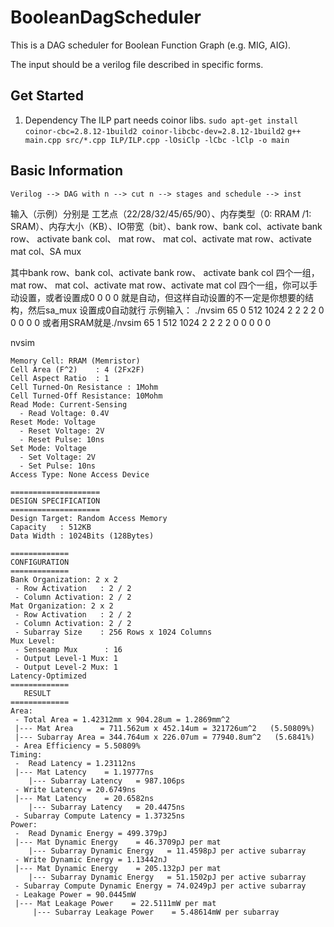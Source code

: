 # BooleanDagScheduler
This is a DAG scheduler for Boolean Function Graph (e.g. MIG, AIG).

The input should be a verilog file described in specific forms.

## Get Started

1. Dependency
The ILP part needs coinor libs.
`sudo apt-get install coinor-cbc=2.8.12-1build2 coinor-libcbc-dev=2.8.12-1build2`
`g++ main.cpp src/*.cpp ILP/ILP.cpp -lOsiClp -lCbc -lClp -o main`
## Basic Information
```
Verilog --> DAG with n --> cut n --> stages and schedule --> inst

```


输入（示例）分别是 工艺点（22/28/32/45/65/90）、内存类型（0: RRAM /1: SRAM）、内存大小（KB）、IO带宽（bit）、bank row、bank col、activate bank row、 activate bank col、 mat row、 mat col、activate mat row、activate mat col、SA mux

其中bank row、bank col、activate bank row、 activate bank col 四个一组， mat row、 mat col、activate mat row、activate mat col 四个一组，你可以手动设置，或者设置成0 0 0 0 就是自动，但这样自动设置的不一定是你想要的结构，然后sa_mux 设置成0自动就行
示例输入：
./nvsim 65 0 512 1024 2 2 2 2 0 0 0 0 0
或者用SRAM就是./nvsim 65 1 512 1024 2 2 2 2 0 0 0 0 0

nvsim
```
Memory Cell: RRAM (Memristor)
Cell Area (F^2)    : 4 (2Fx2F)
Cell Aspect Ratio  : 1
Cell Turned-On Resistance : 1Mohm
Cell Turned-Off Resistance: 10Mohm
Read Mode: Current-Sensing
  - Read Voltage: 0.4V
Reset Mode: Voltage
  - Reset Voltage: 2V
  - Reset Pulse: 10ns
Set Mode: Voltage
  - Set Voltage: 2V
  - Set Pulse: 10ns
Access Type: None Access Device

====================
DESIGN SPECIFICATION
====================
Design Target: Random Access Memory
Capacity   : 512KB
Data Width : 1024Bits (128Bytes)

=============
CONFIGURATION
=============
Bank Organization: 2 x 2
 - Row Activation   : 2 / 2
 - Column Activation: 2 / 2
Mat Organization: 2 x 2
 - Row Activation   : 2 / 2
 - Column Activation: 2 / 2
 - Subarray Size    : 256 Rows x 1024 Columns
Mux Level:
 - Senseamp Mux      : 16
 - Output Level-1 Mux: 1
 - Output Level-2 Mux: 1
Latency-Optimized
=============
   RESULT
=============
Area:
 - Total Area = 1.42312mm x 904.28um = 1.2869mm^2
 |--- Mat Area      = 711.562um x 452.14um = 321726um^2   (5.50809%)
 |--- Subarray Area = 344.764um x 226.07um = 77940.8um^2   (5.6841%)
 - Area Efficiency = 5.50809%
Timing:
 -  Read Latency = 1.23112ns
 |--- Mat Latency    = 1.19777ns
    |--- Subarray Latency   = 987.106ps
 - Write Latency = 20.6749ns
 |--- Mat Latency    = 20.6582ns
    |--- Subarray Latency   = 20.4475ns
 - Subarray Compute Latency = 1.37325ns
Power:
 -  Read Dynamic Energy = 499.379pJ
 |--- Mat Dynamic Energy    = 46.3709pJ per mat
    |--- Subarray Dynamic Energy   = 11.4598pJ per active subarray
 - Write Dynamic Energy = 1.13442nJ
 |--- Mat Dynamic Energy    = 205.132pJ per mat
    |--- Subarray Dynamic Energy   = 51.1502pJ per active subarray
 - Subarray Compute Dynamic Energy = 74.0249pJ per active subarray
 - Leakage Power = 90.0445mW
 |--- Mat Leakage Power    = 22.5111mW per mat
     |--- Subarray Leakage Power    = 5.48614mW per subarray

```